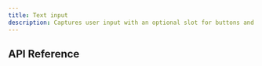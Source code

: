 ```yaml
---
title: Text input
description: Captures user input with an optional slot for buttons and icons.
---
```


## API Reference
